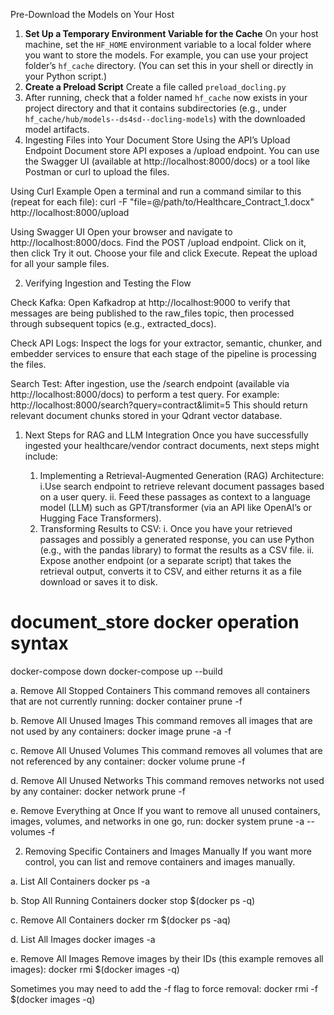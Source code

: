 Pre-Download the Models on Your Host

1. **Set Up a Temporary Environment Variable for the Cache**
   On your host machine, set the `HF_HOME` environment variable to a local folder where you want to store the models. For example, you can use your project folder’s `hf_cache` directory. (You can set this in your shell or directly in your Python script.)
2. **Create a Preload Script**
   Create a file called `preload_docling.py`
3. After running, check that a folder named `hf_cache` now exists in your project directory and that it contains subdirectories (e.g., under `hf_cache/hub/models--ds4sd--docling-models`) with the downloaded model artifacts.
4. Ingesting Files into Your Document Store
   Using the API’s Upload Endpoint
   Document store API exposes a /upload endpoint.
   You can use the Swagger UI (available at http://localhost:8000/docs) or a tool like Postman or curl to upload the files.

Using Curl Example
Open a terminal and run a command similar to this (repeat for each file):
curl -F "file=@/path/to/Healthcare_Contract_1.docx" http://localhost:8000/upload

Using Swagger UI
Open your browser and navigate to http://localhost:8000/docs.
Find the POST /upload endpoint.
Click on it, then click Try it out.
Choose your file and click Execute.
Repeat the upload for all your sample files.

2. Verifying Ingestion and Testing the Flow

Check Kafka:
Open Kafkadrop at http://localhost:9000 to verify that messages are being published to the raw_files topic, then processed through subsequent topics (e.g., extracted_docs).

Check API Logs:
Inspect the logs for your extractor, semantic, chunker, and embedder services to ensure that each stage of the pipeline is processing the files.

Search Test:
After ingestion, use the /search endpoint (available via http://localhost:8000/docs) to perform a test query. For example:
http://localhost:8000/search?query=contract&limit=5
This should return relevant document chunks stored in your Qdrant vector database.

1. Next Steps for RAG and LLM Integration
   Once you have successfully ingested your healthcare/vendor contract documents, next steps might include:

   1. Implementing a Retrieval-Augmented Generation (RAG) Architecture:
      i.Use search endpoint to retrieve relevant document passages based on a user query.
      ii. Feed these passages as context to a language model (LLM) such as GPT/transformer (via an API like OpenAI’s or Hugging Face Transformers).
   2. Transforming Results to CSV:
      i. Once you have your retrieved passages and possibly a generated response, you can use Python (e.g., with the pandas library) to format the results as a CSV file.
      ii. Expose another endpoint (or a separate script) that takes the retrieval output, converts it to CSV, and either returns it as a file download or saves it to disk.

# document_store docker operation syntax

docker-compose down
docker-compose up --build

a. Remove All Stopped Containers
This command removes all containers that are not currently running:
docker container prune -f

b. Remove All Unused Images
This command removes all images that are not used by any containers:
docker image prune -a -f

c. Remove All Unused Volumes
This command removes all volumes that are not referenced by any container:
docker volume prune -f

d. Remove All Unused Networks
This command removes networks not used by any container:
docker network prune -f

e. Remove Everything at Once
If you want to remove all unused containers, images, volumes, and networks in one go, run:
docker system prune -a --volumes -f

2. Removing Specific Containers and Images Manually
   If you want more control, you can list and remove containers and images manually.

a. List All Containers
docker ps -a

b. Stop All Running Containers
docker stop $(docker ps -q)

c. Remove All Containers
docker rm $(docker ps -aq)

d. List All Images
docker images -a

e. Remove All Images
Remove images by their IDs (this example removes all images):
docker rmi $(docker images -q)

Sometimes you may need to add the -f flag to force removal:
docker rmi -f $(docker images -q)
